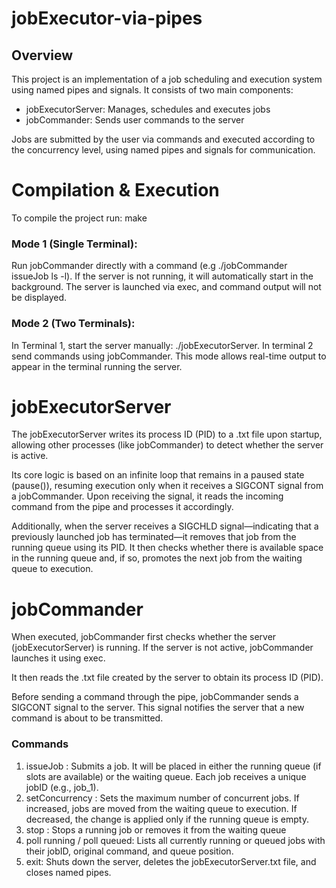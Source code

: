 # jobExecutor-via-pipes

## Overview
This project is an implementation of a job scheduling and execution system using named pipes and signals. It consists of two main components:
* jobExecutorServer: Manages, schedules and executes jobs
* jobCommander: Sends user commands to the server

Jobs are submitted by the user via commands and executed according to the concurrency level, using named pipes and signals for communication.

# Compilation & Execution
To compile the project run: make
### Mode 1 (Single Terminal):
Run jobCommander directly with a command (e.g ./jobCommander issueJob ls -l). If the server is not running, it will automatically start in the background. The server is launched via exec, and command output will not be displayed.

### Mode 2 (Two Terminals):
In Terminal 1, start the server manually: ./jobExecutorServer. In terminal 2 send commands using jobCommander. This mode allows real-time output to appear in the terminal running the server.

# jobExecutorServer
The jobExecutorServer writes its process ID (PID) to a .txt file upon startup, allowing other processes (like jobCommander) to detect whether the server is active.

Its core logic is based on an infinite loop that remains in a paused state (pause()), resuming execution only when it receives a SIGCONT signal from a jobCommander. Upon receiving the signal, it reads the incoming command from the pipe and processes it accordingly.

Additionally, when the server receives a SIGCHLD signal—indicating that a previously launched job has terminated—it removes that job from the running queue using its PID. It then checks whether there is available space in the running queue and, if so, promotes the next job from the waiting queue to execution.

# jobCommander
When executed, jobCommander first checks whether the server (jobExecutorServer) is running. If the server is not active, jobCommander launches it using exec.

It then reads the .txt file created by the server to obtain its process ID (PID).

Before sending a command through the pipe, jobCommander sends a SIGCONT signal to the server. This signal notifies the server that a new command is about to be transmitted.

### Commands
1. issueJob <command>: Submits a job. It will be placed in either the running queue (if slots are available) or the waiting queue. Each job receives a unique jobID (e.g., job_1).
2. setConcurrency <N>: Sets the maximum number of concurrent jobs. If increased, jobs are moved from the waiting queue to execution. If decreased, the change is applied only if the running queue is empty.
3. stop <jobID>: Stops a running job or removes it from the waiting queue
4. poll running / poll queued: Lists all currently running or queued jobs with their jobID, original command, and queue position.
5. exit: Shuts down the server, deletes the jobExecutorServer.txt file, and closes named pipes.
